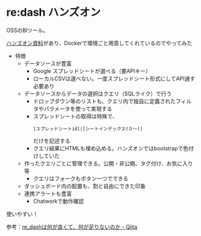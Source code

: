 # re:dash ハンズオン

OSSのBIツール。

[ハンズオン資料](https://github.com/kakakakakku/redash-hands-on)があり、Dockerで環境ごと用意してくれているのでやってみた

- 特徴
  - データソースが豊富
    - Google スプレッドシートが選べる（要APIキー）
    - ローカルCSVは選べない。一度スプレッドシート形式にしてAPI通す必要あり
  - データソースからデータの選択はクエリ（SQLライク）で行う
    - ドロップダウン等のリストも、クエリ内で独自に定義されたフィルタやパラメータを使って実現する
    - スプレッドシートの取得は特殊で、  
      ```
      [スプレッドシートid]|[シートインデックス(０～)]
      ```
      だけを記述する
    - クエリ結果にHTMLも埋め込める。ハンズオンではbootstrapで色付けしていた
  - 作ったクエリごとに管理できる。公開・非公開、タグ付け、お気に入り等
    - クエリはフォークもボタン一つでできる
  - ダッシュボード内の配置も、割と自由にできた印象
  - 連携アラートも豊富
    - Chatworkで動作確認

使いやすい！

参考：[re_dashは何が良くて、何が足りないのか - Qiita](https://qiita.com/toyama0919/items/c6c600d8bfd4dcdd69e1)